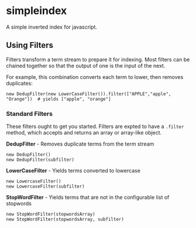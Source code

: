 simpleindex
===========

A simple inverted index for javascript.

## Using Filters

Filters transform a term stream to prepare it for indexing.  Most filters can be chained together so that the output of one is the input of the next.

For example, this combination converts each term to lower, then removes duplicates:

    new DedupFilter(new LowerCaseFilter()).filter(["APPLE","apple", "Orange"])  # yields ["apple", "orange"]

### Standard Filters

These filters ought to get you started.  Filters are expted to have a `.filter` method, which accepts and returns an array or array-like object.

**DedupFilter** - Removes duplicate terms from the term stream

    new DedupFilter()
    new DedupFilter(subfilter)
 
**LowerCaseFilter** - Yields terms converted to lowercase

    new LowercaseFilter()
    new LowercaseFilter(subfilter)
 
**StopWordFilter** - Yields terms that are not in the configurable list of stopwords

    new StopWordFilter(stopwordsArray)
    new StopWordFilter(stopwordsArray, subfilter)
 
